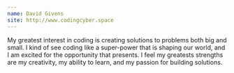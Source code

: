 ```yaml
---
name: David Givens
site: http://www.codingcyber.space
---
```

My greatest interest in coding is creating solutions to problems both big and small.
I kind of see coding like a super-power that is shaping our world, and I am excited for the opportunity that presents.
I feel my greatests strengths are my creativity, my ability to learn, and my passion for building solutions.
